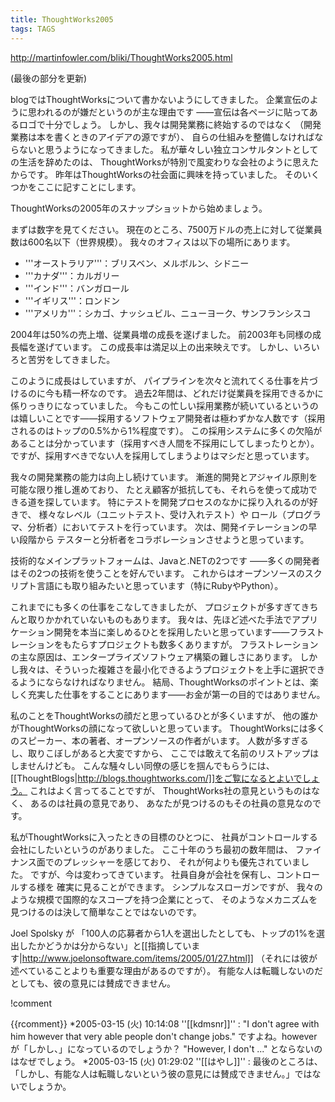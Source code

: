 ```yaml
---
title: ThoughtWorks2005
tags: TAGS
---
```


http://martinfowler.com/bliki/ThoughtWorks2005.html

(最後の部分を更新)

blogではThoughtWorksについて書かないようにしてきました。
企業宣伝のように思われるのが嫌だというのが主な理由です
——宣伝は各ページに貼ってあるロゴで十分でしょう。
しかし、我々は開発業務に終始するのではなく
（開発業務は本を書くときのアイデアの源ですが）、
自らの仕組みを整備しなければならないと思うようになってきました。
私が華々しい独立コンサルタントとしての生活を辞めたのは、
ThoughtWorksが特別で風変わりな会社のように思えたからです。
昨年はThoughtWorksの社会面に興味を持っていました。
そのいくつかをここに記すことにします。

ThoughtWorksの2005年のスナップショットから始めましょう。

まずは数字を見てください。
現在のところ、7500万ドルの売上に対して従業員数は600名以下（世界規模）。
我々のオフィスは以下の場所にあります。

* '''オーストラリア'''：ブリスベン、メルボルン、シドニー
* '''カナダ'''：カルガリー
* '''インド'''：バンガロール
* '''イギリス'''：ロンドン
* '''アメリカ'''：シカゴ、ナッシュビル、ニューヨーク、サンフランシスコ

2004年は50%の売上増、従業員増の成長を遂げました。
前2003年も同様の成長幅を遂げています。
この成長率は満足以上の出来映えです。
しかし、いろいろと苦労をしてきました。

このように成長はしていますが、
パイプラインを次々と流れてくる仕事を片づけるのに今も精一杯なのです。
過去2年間は、どれだけ従業員を採用できるかに係りっきりになっていました。
今もこの忙しい採用業務が続いているというのは嬉しいことです——採用するソフトウェア開発者は極わずかな人数です（採用されるのはトップの0.5%から1%程度です）。
この採用システムに多くの欠陥があることは分かっています（採用すべき人間を不採用にしてしまったりとか）。
ですが、採用すべきでない人を採用してしまうよりはマシだと思っています。

我々の開発業務の能力は向上し続けています。
漸進的開発とアジャイル原則を可能な限り推し進めており、
たとえ顧客が抵抗しても、それらを使って成功できる道を探しています。
特にテストを開発プロセスのなかに採り入れるのが好きで、
様々なレベル（ユニットテスト、受け入れテスト）や
ロール（プログラマ、分析者）においてテストを行っています。
次は、開発イテレーションの早い段階から
テスターと分析者をコラボレーションさせようと思っています。

技術的なメインプラットフォームは、Javaと.NETの2つです
——多くの開発者はその2つの技術を使うことを好んでいます。
これからはオープンソースのスクリプト言語にも取り組みたいと思っています（特にRubyやPython）。

これまでにも多くの仕事をこなしてきましたが、
プロジェクトが多すぎてきちんと取りかかれていないものもあります。
我々は、先ほど述べた手法でアプリケーション開発を本当に楽しめるひとを採用したいと思っています——フラストレーションをもたらすプロジェクトも数多くありますが。
フラストレーションの主な原因は、エンタープライズソフトウェア構築の難しさにあります。
しかし我々は、そういった複雑さを最小化できるようプロジェクトを上手に選択できるようにならなければなりません。
結局、ThoughtWorksのポイントとは、楽しく充実した仕事をすることにあります——お金が第一の目的ではありません。

私のことをThoughtWorksの顔だと思っているひとが多くいますが、
他の誰かがThoughtWorksの顔になって欲しいと思っています。
ThoughtWorksには多くのスピーカー、本の著者、オープンソースの作者がいます。
人数が多すぎるし、取りこぼしがあると大変ですから、
ここでは敢えて名前のリストアップはしませんけども。
こんな騒々しい同僚の感じを掴んでもらうには、
[[ThoughtBlogs|http://blogs.thoughtworks.com/]]をご覧になるとよいでしょう。
これはよく言ってることですが、
ThoughtWorks社の意見というものはなく、
あるのは社員の意見であり、
あなたが見つけるのもその社員の意見なのです。

私がThoughtWorksに入ったときの目標のひとつに、
社員がコントロールする会社にしたいというのがありました。
ここ十年のうち最初の数年間は、
ファイナンス面でのプレッシャーを感じており、
それが何よりも優先されていました。
ですが、今は変わってきています。
社員自身が会社を保有し、コントロールする様を
確実に見ることができます。
シンプルなスローガンですが、
我々のような規模で国際的なスコープを持つ企業にとって、
そのようなメカニズムを見つけるのは決して簡単なことではないのです。

Joel Spolsky が
「100人の応募者から1人を選出したとしても、トップの1%を選出したかどうかは分からない」と[[指摘しています|http://www.joelonsoftware.com/items/2005/01/27.html]]
（それには彼が述べていることよりも重要な理由があるのですが）。
有能な人は転職しないのだとしても、彼の意見には賛成できません。

!comment

{{rcomment}}
*2005-03-15 (火) 10:14:08 ''[[kdmsnr]]'' : "I don't agree with him however that very able people don't change jobs." ですよね。however が「しかし、」になっているのでしょうか？ "However, I don't ..." とならないのはなぜでしょう。
*2005-03-15 (火) 01:29:02 ''[[はやし]]'' : 最後のところは、「しかし、有能な人は転職しないという彼の意見には賛成できません。」ではないでしょうか。




